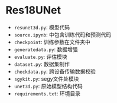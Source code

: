 # Res18UNet

- `resunet3d.py`: 模型代码
- `source.ipynb`: 中包含训练代码和预测代码
- `checkpoint`: 训练参数在文件夹中
- `generatedata.py`: 数据增强
- `evaluate.py`: 评估模块
- `dataset.py`: 数据集制作
- `checkdata.py`: 跨设备传输数据校验
- `sgykit.py`: segy文件处模块
- `unet3d.py`: 原始模型结构代码
- `requirements.txt`: 环境目录
